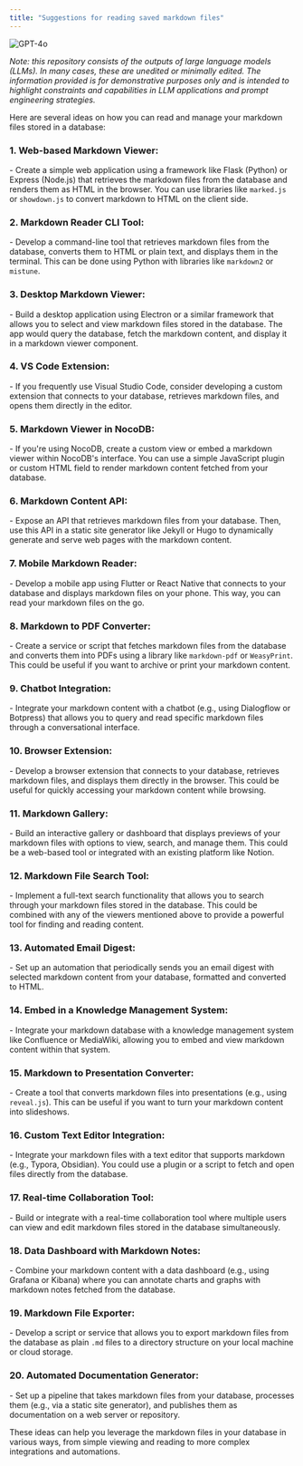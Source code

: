```yaml
---
title: "Suggestions for reading saved markdown files"
---
```

![GPT-4o](https://img.shields.io/badge/GPT--4o-3333FF?style=for-the-badge&logo=openai&logoColor=white)



*Note: this repository consists of the outputs of large language models (LLMs). In many cases, these are unedited or minimally edited. The information provided is for demonstrative purposes only and is intended to highlight constraints and capabilities in LLM applications and prompt engineering strategies.*



Here are several ideas on how you can read and manage your markdown files stored in a database:

### 1. **Web-based Markdown Viewer:**

\- Create a simple web application using a framework like Flask (Python) or Express (Node.js) that retrieves the markdown files from the database and renders them as HTML in the browser. You can use libraries like `marked.js` or `showdown.js` to convert markdown to HTML on the client side.

### 2. **Markdown Reader CLI Tool:**

\- Develop a command-line tool that retrieves markdown files from the database, converts them to HTML or plain text, and displays them in the terminal. This can be done using Python with libraries like `markdown2` or `mistune`.

### 3. **Desktop Markdown Viewer:**

\- Build a desktop application using Electron or a similar framework that allows you to select and view markdown files stored in the database. The app would query the database, fetch the markdown content, and display it in a markdown viewer component.

### 4. **VS Code Extension:**

\- If you frequently use Visual Studio Code, consider developing a custom extension that connects to your database, retrieves markdown files, and opens them directly in the editor.

### 5. **Markdown Viewer in NocoDB:**

\- If you're using NocoDB, create a custom view or embed a markdown viewer within NocoDB's interface. You can use a simple JavaScript plugin or custom HTML field to render markdown content fetched from your database.

### 6. **Markdown Content API:**

\- Expose an API that retrieves markdown files from your database. Then, use this API in a static site generator like Jekyll or Hugo to dynamically generate and serve web pages with the markdown content.

### 7. **Mobile Markdown Reader:**

\- Develop a mobile app using Flutter or React Native that connects to your database and displays markdown files on your phone. This way, you can read your markdown files on the go.

### 8. **Markdown to PDF Converter:**

\- Create a service or script that fetches markdown files from the database and converts them into PDFs using a library like `markdown-pdf` or `WeasyPrint`. This could be useful if you want to archive or print your markdown content.

### 9. **Chatbot Integration:**

\- Integrate your markdown content with a chatbot (e.g., using Dialogflow or Botpress) that allows you to query and read specific markdown files through a conversational interface.

### 10. **Browser Extension:**

\- Develop a browser extension that connects to your database, retrieves markdown files, and displays them directly in the browser. This could be useful for quickly accessing your markdown content while browsing.

### 11. **Markdown Gallery:**

\- Build an interactive gallery or dashboard that displays previews of your markdown files with options to view, search, and manage them. This could be a web-based tool or integrated with an existing platform like Notion.

### 12. **Markdown File Search Tool:**

\- Implement a full-text search functionality that allows you to search through your markdown files stored in the database. This could be combined with any of the viewers mentioned above to provide a powerful tool for finding and reading content.

### 13. **Automated Email Digest:**

\- Set up an automation that periodically sends you an email digest with selected markdown content from your database, formatted and converted to HTML.

### 14. **Embed in a Knowledge Management System:**

\- Integrate your markdown database with a knowledge management system like Confluence or MediaWiki, allowing you to embed and view markdown content within that system.

### 15. **Markdown to Presentation Converter:**

\- Create a tool that converts markdown files into presentations (e.g., using `reveal.js`). This can be useful if you want to turn your markdown content into slideshows.

### 16. **Custom Text Editor Integration:**

\- Integrate your markdown files with a text editor that supports markdown (e.g., Typora, Obsidian). You could use a plugin or a script to fetch and open files directly from the database.

### 17. **Real-time Collaboration Tool:**

\- Build or integrate with a real-time collaboration tool where multiple users can view and edit markdown files stored in the database simultaneously.

### 18. **Data Dashboard with Markdown Notes:**

\- Combine your markdown content with a data dashboard (e.g., using Grafana or Kibana) where you can annotate charts and graphs with markdown notes fetched from the database.

### 19. **Markdown File Exporter:**

\- Develop a script or service that allows you to export markdown files from the database as plain `.md` files to a directory structure on your local machine or cloud storage.

### 20. **Automated Documentation Generator:**

\- Set up a pipeline that takes markdown files from your database, processes them (e.g., via a static site generator), and publishes them as documentation on a web server or repository.

These ideas can help you leverage the markdown files in your database in various ways, from simple viewing and reading to more complex integrations and automations.